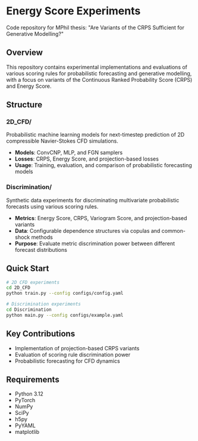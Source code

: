# Energy Score Experiments

Code repository for MPhil thesis: "Are Variants of the CRPS Sufficient for Generative Modelling?"

## Overview

This repository contains experimental implementations and evaluations of various scoring rules for probabilistic forecasting and generative modelling, with a focus on variants of the Continuous Ranked Probability Score (CRPS) and Energy Score.

## Structure

### 2D_CFD/
Probabilistic machine learning models for next-timestep prediction of 2D compressible Navier-Stokes CFD simulations.

- **Models**: ConvCNP, MLP, and FGN samplers
- **Losses**: CRPS, Energy Score, and projection-based losses
- **Usage**: Training, evaluation, and comparison of probabilistic forecasting models

### Discrimination/
Synthetic data experiments for discriminating multivariate probabilistic forecasts using various scoring rules.

- **Metrics**: Energy Score, CRPS, Variogram Score, and projection-based variants
- **Data**: Configurable dependence structures via copulas and common-shock methods
- **Purpose**: Evaluate metric discrimination power between different forecast distributions

## Quick Start

```bash
# 2D CFD experiments
cd 2D_CFD
python train.py --config configs/config.yaml

# Discrimination experiments  
cd Discrimination
python main.py --config configs/example.yaml
```

## Key Contributions

- Implementation of projection-based CRPS variants
- Evaluation of scoring rule discrimination power
- Probabilistic forecasting for CFD dynamics

## Requirements

- Python 3.12
- PyTorch
- NumPy
- SciPy
- h5py
- PyYAML
- matplotlib

